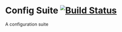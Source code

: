 # Config Suite [![Build Status](https://travis-ci.org/equinor/configsuite.svg?branch=master)](https://travis-ci.org/equinor/configsuite)
A configuration suite

